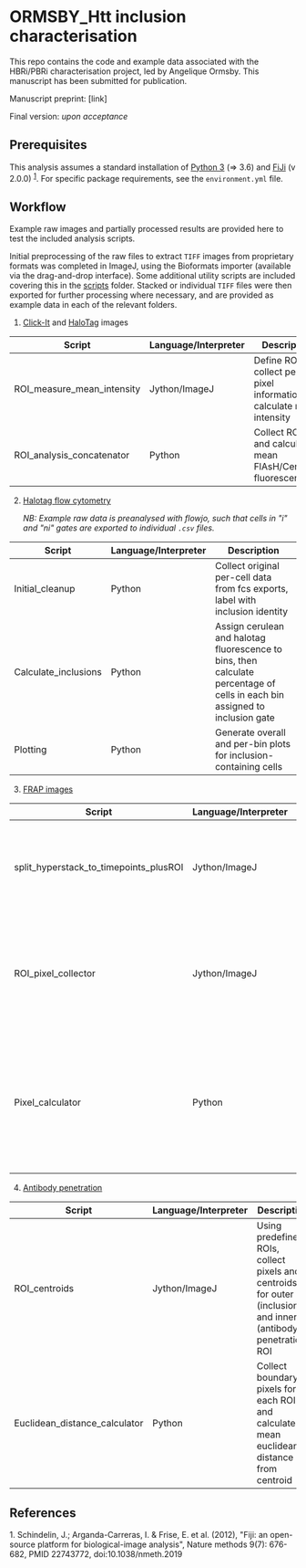 # ORMSBY_Htt inclusion characterisation

This repo contains the code and example data associated with the HBRi/PBRi characterisation project, led by Angelique Ormsby. This manuscript has been submitted for publication.

Manuscript preprint: [link]

Final version: _upon acceptance_

## Prerequisites

This analysis assumes a standard installation of [Python 3](https://www.python.org/downloads/) (=> 3.6) and [FiJi](https://fiji.sc/) (v 2.0.0) <sup>[1](footnote_1)</sup>. For specific package requirements, see the `environment.yml` file.


## Workflow

Example raw images and partially processed results are provided here to test the included analysis scripts. 

Initial preprocessing of the raw files to extract `TIFF` images from proprietary formats was completed in ImageJ, using the Bioformats importer (available via the drag-and-drop interface). Some additional utility scripts are included covering this in the [scripts](https://github.com/dezeraecox-manuscripts/ORMSBY_Htt-inclusion-characterisation/tree/master/scripts) folder. Stacked or individual `TIFF` files were then exported for further processing where necessary, and are provided as example data in each of the relevant folders.

1. [Click-It](https://github.com/dezeraecox-manuscripts/ORMSBY_Htt-inclusion-characterisation/tree/master/clickit) and [HaloTag](https://github.com/dezeraecox-manuscripts/ORMSBY_Htt-inclusion-characterisation/tree/master/halotag_images) images

| Script                        | Language/Interpreter  | Description                        |
|-------------------------------|-----------------------|------------------------------------|
|ROI_measure_mean_intensity     | Jython/ImageJ         | Define ROIs, collect per-pixel information and calculate mean intensity |
|ROI_analysis_concatenator      | Python                | Collect ROIs and calculate mean FlAsH/Cerulean fluorescence |

2. [Halotag flow cytometry](https://github.com/dezeraecox-manuscripts/ORMSBY_Htt-inclusion-characterisation/tree/master/halotag_flowcytometry)

    *NB: Example raw data is preanalysed with flowjo, such that cells in "i" and "ni" gates are exported to individual `.csv` files.*

| Script         | Language/Interpreter | Description |
|--------        |----------------------|-------------|
|Initial_cleanup | Python               | Collect original per-cell data from fcs exports, label with inclusion identity |
|Calculate_inclusions | Python          | Assign cerulean and halotag fluorescence to bins, then calculate percentage of cells in each bin assigned to inclusion gate |
|Plotting        | Python               | Generate overall and per-bin plots for inclusion-containing cells |


3. [FRAP images](https://github.com/dezeraecox-manuscripts/ORMSBY_Htt-inclusion-characterisation/tree/master/frap)

| Script | Language/Interpreter | Description  |
|--------|----------------------|--------------|
| split_hyperstack_to_timepoints_plusROI | Jython/ImageJ    | Collect background ROI and split hyperstack into individual TIFF timepoints |                                               |
| ROI_pixel_collector | Jython/ImageJ | Apply automatic thresholding to pre/bleached ROIs and collect pixel to calculate mean intensity |
| Pixel_calculator | Python | Match ROIs across timepoints and calculate bleached ROI using pixel coordinates. Calculate background-corrected FRAP value |


4. [Antibody penetration](https://github.com/dezeraecox-manuscripts/ORMSBY_Htt-inclusion-characterisation/tree/master/antibody_penetration)

| Script        | Language/Interpreter | Description |
|---------------|----------------------|-------------|
|ROI_centroids  | Jython/ImageJ        | Using predefined ROIs, collect pixels and centroids for outer (inclusion) and inner (antibody penetration) ROI |
|Euclidean_distance_calculator | Python | Collect boundary pixels for each ROI and calculate mean euclidean distance from centroid |


## References

<a name="footnote_1">1.</a> Schindelin, J.; Arganda-Carreras, I. & Frise, E. et al. (2012), "Fiji: an open-source platform for biological-image analysis", Nature methods 9(7): 676-682, PMID 22743772, doi:10.1038/nmeth.2019

